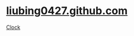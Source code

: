 [liubing0427.github.com](http://liubing0427.github.com)
======================
[Clock](http://liubing0427.github.com/test/Clock.htm)
